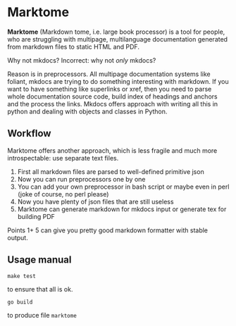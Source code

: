 # Marktome

**Marktome** (Markdown tome, i.e. large book processor) is a tool for people, who are struggling with multipage, multilanguage documentation generated from markdown files to static HTML and PDF.

Why not mkdocs? Incorrect: why not _only_ mkdocs?

Reason is in preprocessors. All multipage documentation systems like foliant, mkdocs are trying to do something interesting with markdown. If you want to have something like superlinks or xref, then you need to parse whole documentation source code, build index of headings and anchors and the process the links. Mkdocs offers approach with writing all this in python and dealing with objects and classes in Python.

## Workflow

Marktome offers another approach, which is less fragile and much more introspectable: use separate text files.

1. First all markdown files are parsed to well-defined primitive json
2. Now you can run preprocessors one by one
3. You can add your own preprocessor in bash script or maybe even in perl (joke of course, no perl please)
4. Now you have plenty of json files that are still useless
5. Marktome can generate markdown for mkdocs input or generate tex for building PDF

Points 1+ 5 can give you pretty good markdown formatter with stable output.

## Usage manual

```
make test
```

to ensure that all is ok.

```
go build
```

to produce file `marktome`

